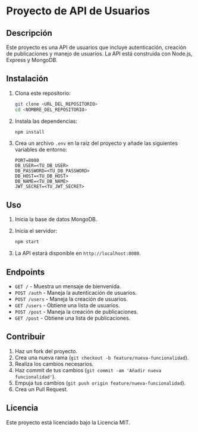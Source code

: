 # Proyecto de API de Usuarios

## Descripción

Este proyecto es una API de usuarios que incluye autenticación, creación de publicaciones y manejo de usuarios. La API está construida con Node.js, Express y MongoDB.

## Instalación

1. Clona este repositorio:

   ```bash
   git clone <URL_DEL_REPOSITORIO>
   cd <NOMBRE_DEL_REPOSITORIO>
   ```

2. Instala las dependencias:

   ```bash
   npm install
   ```

3. Crea un archivo `.env` en la raíz del proyecto y añade las siguientes variables de entorno:
   ```plaintext
   PORT=8080
   DB_USER=<TU_DB_USER>
   DB_PASSWORD=<TU_DB_PASSWORD>
   DB_HOST=<TU_DB_HOST>
   DB_NAME=<TU_DB_NAME>
   JWT_SECRET=<TU_JWT_SECRET>
   ```

## Uso

1. Inicia la base de datos MongoDB.

2. Inicia el servidor:

   ```bash
   npm start
   ```

3. La API estará disponible en `http://localhost:8080`.

## Endpoints

- `GET /` - Muestra un mensaje de bienvenida.
- `POST /auth` - Maneja la autenticación de usuarios.
- `POST /users` - Maneja la creación de usuarios.
- `GET /users` - Obtiene una lista de usuarios.
- `POST /post` - Maneja la creación de publicaciones.
- `GET /post` - Obtiene una lista de publicaciones.

## Contribuir

1. Haz un fork del proyecto.
2. Crea una nueva rama (`git checkout -b feature/nueva-funcionalidad`).
3. Realiza los cambios necesarios.
4. Haz commit de tus cambios (`git commit -am 'Añadir nueva funcionalidad'`).
5. Empuja tus cambios (`git push origin feature/nueva-funcionalidad`).
6. Crea un Pull Request.

## Licencia

Este proyecto está licenciado bajo la Licencia MIT.

